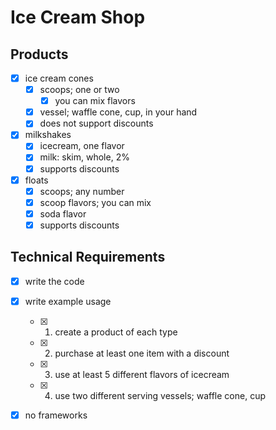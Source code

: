 # Ice Cream Shop

## Products
* [x] ice cream cones
	* [x] scoops; one or two
		* [x] you can mix flavors
	* [x] vessel; waffle cone, cup, in your hand
	* [x] does not support discounts
* [x] milkshakes
	* [x] icecream, one flavor
	* [x] milk: skim, whole, 2%
	* [x] supports discounts
* [x] floats
	* [x] scoops; any number
	* [x] scoop flavors; you can mix
	* [x] soda flavor
	* [x] supports discounts

## Technical Requirements
* [x] write the code
* [x] write example usage
	* [x] 1. create a product of each type
	* [x] 2. purchase at least one item with a discount
	* [x] 3. use at least 5 different flavors of icecream
	* [x] 4. use two different serving vessels; waffle cone, cup
* [x] no frameworks


